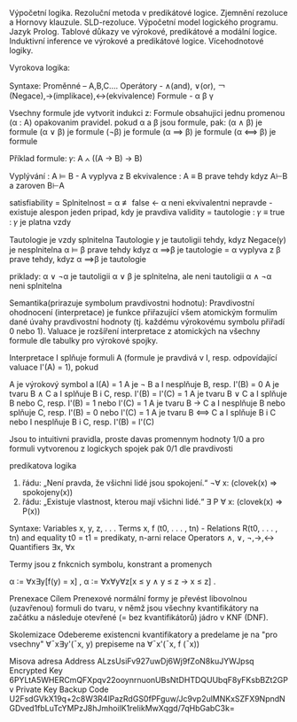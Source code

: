  Výpočetní logika. Rezoluční metoda v predikátové logice. Zjemnění rezoluce a Hornovy klauzule. SLD-rezoluce. Výpočetní model logického programu. Jazyk Prolog. Tablové důkazy ve výrokové, predikátové a modální logice. Induktivní inference ve výrokové a predikátové logice. Vícehodnotové logiky.  


Vyrokova logika:

Syntaxe:
Proměnné – A,B,C….
Operátory - ∧(and), ∨(or), ￢(Negace),→(implikace),↔(ekvivalence)
Formule - α β γ

Vsechny formule jde vytvorit indukci z:
Formule obsahujici jednu promenou (α : A)
opakovanim pravidel. pokud α a β jsou formule, pak:
(α ∧ β) je formule
(α ∨ β) je formule
(¬β) je formule
(α ⟹ β) je formule
(α ⟺ β) je formule

Příklad formule:  𝛾: A ∧ ((A → B) → B)


Vyplývání :   A ⊨ B - A vyplyva z B
ekvivalence : A ≡ B  prave tehdy kdyz   A⊢B a zaroven  B⊢A

satisfiability = Splnitelnost = α ≢ false   <- α neni ekvivalentni nepravde - existuje alespon jeden pripad, kdy je pravdiva
validity = tautologie : 𝛾 ≡ true  : 𝛾 je platna vzdy

Tautologie je vzdy splnitelna
Tautologie 𝛾 je tautoligii tehdy, kdyz Negace(𝛾) je nesplnitelna
α ⊨ β prave tehdy kdyz α ⟹β je tautologie = α vyplyva z β prave tehdy, kdyz  α ⟹β je tautologie

priklady:
α ∨ ¬α je tautoligii
α ∨ β je splnitelna, ale neni tautoligii
α ∧ ¬α neni splnitelna 

Semantika(prirazuje symbolum pravdivostni hodnotu):
Pravdivostní ohodnocení (interpretace) je funkce přiřazující všem atomickým formulím dané úvahy pravdivostní hodnoty (tj. každému výrokovému symbolu přiřadí 0 nebo 1). 
Valuace je rozšíření interpretace z atomických na všechny formule dle tabulky pro výrokové spojky.

Interpretace I splňuje formuli A (formule je pravdivá v I, resp. odpovídající valuace I'(A) = 1), pokud

A je výrokový symbol a I(A) = 1
A je ¬ B a I nesplňuje B, resp. I'(B) = 0
A je tvaru B ∧ C a I splňuje B i C, resp. I'(B) = I'(C) = 1
A je tvaru B ∨ C a I splňuje B nebo C, resp. I'(B) = 1 nebo I'(C) = 1
A je tvaru B → C a I nesplňuje B nebo splňuje C, resp. I'(B) = 0 nebo I'(C) = 1
A je tvaru B ⟺ C a I splňuje B i C nebo I nesplňuje B i C, resp. I'(B) = I'(C)

Jsou to intuitivni pravidla, proste davas promennym hodnoty 1/0 a pro formuli vytvorenou z logickych spojek pak 0/1 dle pravdivosti


predikatova logika 
1. řádu: „Není pravda, že všichni lidé jsou spokojení.“ ¬∀ x: (clovek(x) ⇒ spokojeny(x))
2. řádu: „Existuje vlastnost, kterou mají všichni lidé.“ ∃ P ∀ x: (clovek(x) ⇒ P(x))

Syntaxe:
Variables x, y, z, . . .
Terms x, f (t0, . . . , tn)  - 
Relations R(t0, . . . , tn) and equality t0 = t1   = predikaty, n-arni relace
Operators ∧, ∨, ¬,→,↔
Quantifiers ∃x, ∀x

Termy jsou z fnkcnich symbolu, konstrant a promenych

α ∶= ∀x∃y[f(y) = x] ,
α ∶= ∀x∀y∀z[x ≤ y ∧ y ≤ z → x ≤ z] .


Prenexace
Cílem Prenexové normální formy je převést libovolnou (uzavřenou) formuli do tvaru, v němž jsou všechny kvantifikátory na začátku a následuje otevřené (= bez kvantifikátorů) jádro v KNF (DNF).

Skolemizace
Odebereme existencni kvantifikatory a predelame je na "pro vsechny"
∀¯x∃y'(¯x, y)  prepiseme na ∀¯x'(¯x, f (¯x))



Misova adresa
Address
ALzsUsiFv927uwDj6Wj9fZoN8kuJYWJpsq
Encrypted Key
6PYLtA5WHERCmQFXpqv22ooynrnuonUBsNtDHTDQUUbqF8yFKsbBZt2GPv
Private Key Backup Code
U2FsdGVkX19q+2c8W3R4lPazRdGS0fPFguw/Jc9vp2ulMNKxSZFX9NpndNGDved1fbLuTcYMPzJ8hJmhoilK1reIikMwXqgd/7qHbGabC3k=



